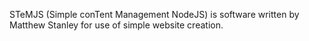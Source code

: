 STeMJS (Simple conTent Management NodeJS) is software written by Matthew Stanley for use of simple website creation. 

